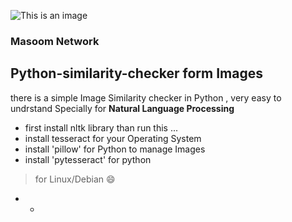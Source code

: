 ![This is an image](<img sr="https://lh3.googleusercontent.com/p/AF1QipOI7WW5FtaeY9fEjt0Nn7CIKbF57BSv5qmds_Rk=w1080-h608-p-no-v0" height="100" >)

### Masoom Network

## Python-similarity-checker form Images
there is a simple Image Similarity checker in Python , very easy to undrstand 
Specially for **Natural Language Processing**  

- first install nltk library than run this ...
- install tesseract for your Operating System
- install 'pillow' for Python to manage Images
- install 'pytesseract' for python 

> for Linux/Debian 😄
- -
```pip3 install pytesseract pillow
```
